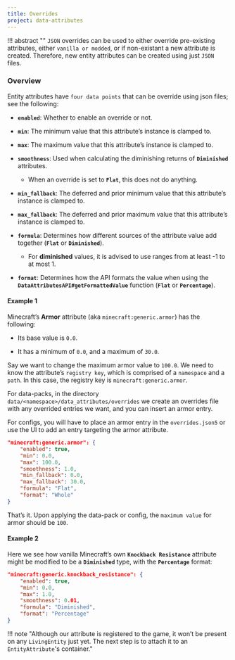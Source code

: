 ```yaml
---
title: Overrides
project: data-attributes
---
```

!!! abstract ""
    `JSON` overrides can be used to either override pre-existing attributes, either `vanilla or modded`, or if non-existant a new attribute is created. Therefore, new entity attributes can be created using just `JSON` files.

### Overview

Entity attributes have `four data points` that can be override using json files; see the following:

- **`enabled`**: Whether to enable an override or not.

- **`min`**: The minimum value that this attribute’s instance is clamped to.

- **`max`**: The maximum value that this attribute’s instance is clamped to.

- **`smoothness`**: Used when calculating the diminishing returns of **`Diminished`** attributes.
  - When an override is set to **`Flat`**, this does not do anything.

- **`min_fallback`**: The deferred and prior minimum value that this attribute’s instance is clamped to.

- **`max_fallback`**: The deferred and prior maximum value that this attribute’s instance is clamped to.

- **`formula`**: Determines how different sources of the attribute value add together (**`Flat`** or **`Diminished`**).
  - For **diminished** values, it is advised to use ranges from at least -1 to at most 1.

- **`format`**: Determines how the API formats the value when using the **`DataAttributesAPI#getFormattedValue`** function (**`Flat`** or **`Percentage`**).

#### Example 1

Minecraft’s **Armor** attribute (aka `minecraft:generic.armor`) has the following:

- Its base value is `0.0`.

- It has a minimum of `0.0`, and a maximum of `30.0`.

Say we want to change the maximum armor value to `100.0`. We need to know the attribute’s `registry key`, which is comprised of a `namespace` and a `path`. In this case, the registry key is `minecraft:generic.armor`.

For data-packs, in the directory `data/<namespace>/data_attributes/overrides` we create an overrides file with any overrided entries we want, and you can insert an armor entry.

For configs, you will have to place an armor entry in the `overrides.json5` or use the UI to add an entry targeting the armor attribute.

```json
"minecraft:generic.armor": {
    "enabled": true,
    "min": 0.0,
    "max": 100.0,
    "smoothness": 1.0,
    "min_fallback": 0.0,
    "max_fallback": 30.0,
    "formula": "Flat",
    "format": "Whole"
}
```

That’s it. Upon applying the data-pack or config, the `maximum value` for armor should be `100`.

#### Example 2

Here we see how vanilla Minecraft’s own **`Knockback Resistance`** attribute might be modified to be a **`Diminished`** type, with the **`Percentage`** format:

```json
"minecraft:generic.knockback_resistance": {
    "enabled": true,
    "min": 0.0,
    "max": 1.0,
    "smoothness": 0.01,
    "formula": "Diminished",
    "format": "Percentage"
}
```

!!! note "Although our attribute is registered to the game, it won’t be present on any `LivingEntity` just yet. The next step is to attach it to an `EntityAttribute`'s container."
